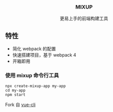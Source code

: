 <h3 align="center">MIXUP</h3>
<p align="center">
  更易上手的前端构建工具
</p>

## 特性

- 简化 webpack 的配置
- 快速搭建项目，基于 webpack 4
- 开箱即用

### 使用 mixup 命令行工具

```shell
npx create-mixup-app my-app
cd my-app
npm start
```

Fork 自 [vue-cli](https://github.com/vuejs/vue-cl/)
